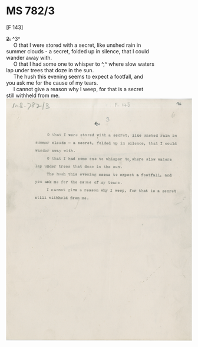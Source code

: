 # MS 782/3

[F 143]

~~2.~~ ^3^ \
&nbsp;&nbsp;&nbsp;&nbsp;&nbsp;O that I were stored with a secret, like unshed rain in \
summer clouds - a secret, folded up in silence, that I could \
wander away with. \
&nbsp;&nbsp;&nbsp;&nbsp;&nbsp;O that I had some one to whisper to ^,^ where slow waters \
lap under trees that doze in the sun. \
&nbsp;&nbsp;&nbsp;&nbsp;&nbsp;The hush this evening seems to expect a footfall, and \
you ask me for the cause of my tears. \
&nbsp;&nbsp;&nbsp;&nbsp;&nbsp;I cannot give a reason why I weep, for that is a secret \
still withheld from me. 
![p30](MS782_3-030.jpg)
